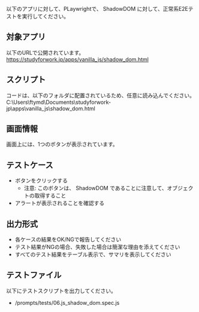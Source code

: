 以下のアプリに対して、PLaywrightで、 ShadowDOM に対して、正常系E2Eテストを実行してください。 

## 対象アプリ
以下のURLで公開されています。
https://studyforwork.jp/apps/vanilla_js/shadow_dom.html

## スクリプト
コードは、以下のフォルダに配置されているため、任意に読み込んでください。
C:\Users\ftymd\Documents\studyforwork-jp\apps\vanilla_js\shadow_dom.html

## 画面情報
画面上には、1つのボタンが表示されています。

## テストケース
- ボタンをクリックする
  - 注意: このボタンは、 ShadowDOM であることに注意して、オブジェクトの取得すること
- アラートが表示されることを確認する

## 出力形式 
- 各ケースの結果をOK/NGで報告してください
- テスト結果がNGの場合、失敗した場合は簡潔な理由を添えてください
- すべてのテスト結果をテーブル表示で、サマリを表示してください

## テストファイル
以下にテストスクリプトを出力してください。
- /prompts/tests/06.js_shadow_dom.spec.js